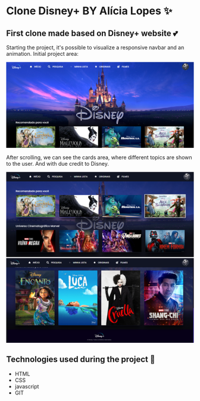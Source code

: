 # Clone Disney+ BY Alícia Lopes ✨

## First clone made based on Disney+ website 💕

Starting the project, it's possible to visualize a responsive navbar and an animation. Initial project area:

![Screenshot](./images/print1.png)

After scrolling, we can see the cards area, where different topics are shown to the user. And with due credit to Disney.

![Screenshot](./images/print2.png)
![Screenshot](./images/print3.png)

## Technologies used during the project 👾
- HTML
- CSS
- javascript
- GIT 


